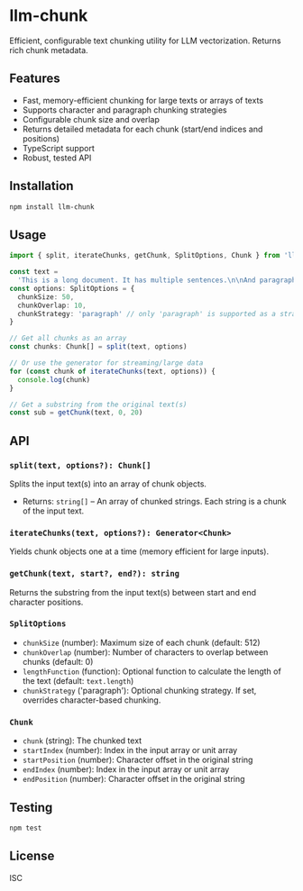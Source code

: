 # llm-chunk

Efficient, configurable text chunking utility for LLM vectorization. Returns rich chunk metadata.

## Features

- Fast, memory-efficient chunking for large texts or arrays of texts
- Supports character and paragraph chunking strategies
- Configurable chunk size and overlap
- Returns detailed metadata for each chunk (start/end indices and positions)
- TypeScript support
- Robust, tested API

## Installation

```bash
npm install llm-chunk
```

## Usage

```typescript
import { split, iterateChunks, getChunk, SplitOptions, Chunk } from 'llm-chunk'

const text =
  'This is a long document. It has multiple sentences.\n\nAnd paragraphs.'
const options: SplitOptions = {
  chunkSize: 50,
  chunkOverlap: 10,
  chunkStrategy: 'paragraph' // only 'paragraph' is supported as a strategy override
}

// Get all chunks as an array
const chunks: Chunk[] = split(text, options)

// Or use the generator for streaming/large data
for (const chunk of iterateChunks(text, options)) {
  console.log(chunk)
}

// Get a substring from the original text(s)
const sub = getChunk(text, 0, 20)
```

## API

### `split(text, options?): Chunk[]`

Splits the input text(s) into an array of chunk objects.

- Returns: `string[]` – An array of chunked strings. Each string is a chunk of the input text.

### `iterateChunks(text, options?): Generator<Chunk>`

Yields chunk objects one at a time (memory efficient for large inputs).

### `getChunk(text, start?, end?): string`

Returns the substring from the input text(s) between start and end character positions.

### `SplitOptions`

- `chunkSize` (number): Maximum size of each chunk (default: 512)
- `chunkOverlap` (number): Number of characters to overlap between chunks (default: 0)
- `lengthFunction` (function): Optional function to calculate the length of the text (default: `text.length`)
- `chunkStrategy` ('paragraph'): Optional chunking strategy. If set, overrides character-based chunking.

### `Chunk`

- `chunk` (string): The chunked text
- `startIndex` (number): Index in the input array or unit array
- `startPosition` (number): Character offset in the original string
- `endIndex` (number): Index in the input array or unit array
- `endPosition` (number): Character offset in the original string

## Testing

```bash
npm test
```

## License

ISC
